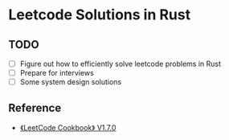 # Leetcode Solutions in Rust

## TODO
- [ ] Figure out how to efficiently solve leetcode problems in Rust
- [ ] Prepare for interviews 
- [ ] Some system design solutions

## Reference
- [《LeetCode Cookbook》 V1.7.0 ](https://github.com/halfrost/LeetCode-Go)